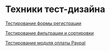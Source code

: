 # Техники тест-дизайна
[Тестирование формы регистрации](https://docs.google.com/spreadsheets/d/14pinozRwEXe96-0H1Trz8aQXBwJB2zP_cDxto2Oxwuk/edit?gid=0#gid=0)

[Тестирование фильтрации и сортировки](https://docs.google.com/spreadsheets/d/1c6VdpbF2B0KwLGJVDoRZpiY_R2dgMqR1A_c0nKDc-Vg/edit?usp=sharing)

[Тестирование модуля оплаты Paypal](https://docs.google.com/spreadsheets/d/1tBnlthOxtoigID5jLPCW2pmCWaGL5suouxPlrCQA20w/edit?usp=sharing)
